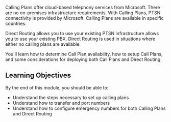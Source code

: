 Calling Plans offer cloud-based telephony services from Microsoft. There are no on-premises infrastructure requirements. With Calling Plans, PTSN connectivity is provided by Microsoft. Calling Plans are available in specific countries.

Direct Routing allows you to use your existing PTSN infrastructure allows you to use your existing PBX. Direct Routing is used in situations where either no calling plans are available.

You'll learn how to determine Call Plan availability, how to setup Call Plans, and some considerations for deploying both Call Plans and Direct Routing.

## Learning Objectives

By the end of this module, you should be able to:

- Understand the steps necessary to set up calling plans
- Understand how to transfer and port numbers
- Understand how to configure emergency numbers for both Calling Plans and Direct Routing
